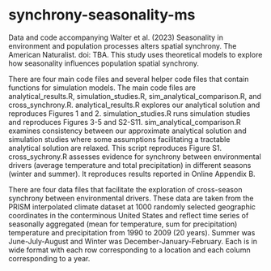 # synchrony-seasonality-ms
Data and code accompanying Walter et al. (2023) Seasonality in environment and population processes alters spatial synchrony. The American Naturalist. doi: TBA. This study uses theoretical models to explore how seasonality influences population spatial synchrony.

There are four main code files and several helper code files that contain functions for simulation models.
The main code files are analytical_results.R, simulation_studies.R, sim_analytical_comparison.R, and cross_synchrony.R.
analytical_results.R explores our analytical solution and reproduces Figures 1 and 2. 
simulation_studies.R runs simulation studies and reproduces Figures 3-5 and S2-S11. 
sim_analytical_comparison.R examines consistency between our approximate analytical solution and simulation studies where some assumptions facilitating a tractable analytical solution are relaxed. This script reproduces Figure S1.
cross_sychrony.R assesses evidence for synchrony between environmental drivers (average temperature and total precipitation) in different seasons (winter and summer). It reproduces results reported in Online Appendix B. 

There are four data files that facilitate the exploration of cross-season synchrony between environmental drivers.
These data are taken from the PRISM interpolated climate dataset at 1000 randomly selected geographic coordinates in the conterminous United States and reflect time series of seasonally aggregated (mean for temperature, sum for precipitation) temperature and precipitation from 1990 to 2009 (20 years).
Summer was June-July-August and Winter was December-January-February.
Each is in wide format with each row corresponding to a location and each column corresponding to a year.
